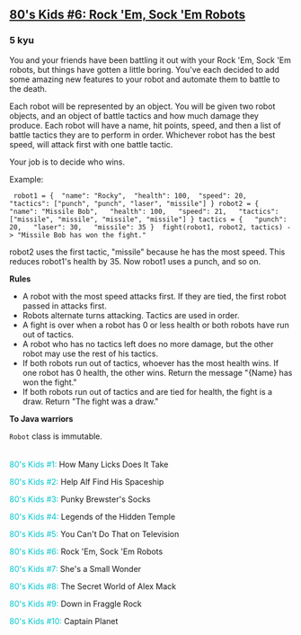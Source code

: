 <h2><a href=https://www.codewars.com/kata/566b490c8b164e03f8000002/train/javascript target="_blank">80's Kids #6: Rock 'Em, Sock 'Em Robots</a></h2><h3>5 kyu</h3><p>You and your friends have been battling it out with your Rock 'Em, Sock 'Em robots, but things have gotten a little boring. You've each decided to add some amazing new features to your robot and automate them to battle to the death.</p><p>Each robot will be represented by an object. You will be given two robot objects, and an object of battle tactics and how much damage they produce. Each robot will have a name, hit points, speed, and then a list of battle tactics they are to perform in order. Whichever robot has the best speed, will attack first with one battle tactic. </p><p>Your job is to decide who wins.</p><p>Example:</p><pre><code class="language-javascript"> <span class="cm-variable">robot1</span> <span class="cm-operator">=</span> {  <span class="cm-string cm-property">"name"</span>: <span class="cm-string">"Rocky"</span>,  <span class="cm-string cm-property">"health"</span>: <span class="cm-number">100</span>,  <span class="cm-string cm-property">"speed"</span>: <span class="cm-number">20</span>,  <span class="cm-string cm-property">"tactics"</span>: [<span class="cm-string">"punch"</span>, <span class="cm-string">"punch"</span>, <span class="cm-string">"laser"</span>, <span class="cm-string">"missile"</span>] } <span class="cm-variable">robot2</span> <span class="cm-operator">=</span> {   <span class="cm-string cm-property">"name"</span>: <span class="cm-string">"Missile Bob"</span>,   <span class="cm-string cm-property">"health"</span>: <span class="cm-number">100</span>,   <span class="cm-string cm-property">"speed"</span>: <span class="cm-number">21</span>,   <span class="cm-string cm-property">"tactics"</span>: [<span class="cm-string">"missile"</span>, <span class="cm-string">"missile"</span>, <span class="cm-string">"missile"</span>, <span class="cm-string">"missile"</span>] } <span class="cm-variable">tactics</span> <span class="cm-operator">=</span> {   <span class="cm-string cm-property">"punch"</span>: <span class="cm-number">20</span>,   <span class="cm-string cm-property">"laser"</span>: <span class="cm-number">30</span>,   <span class="cm-string cm-property">"missile"</span>: <span class="cm-number">35</span> }  <span class="cm-variable">fight</span>(<span class="cm-variable">robot1</span>, <span class="cm-variable">robot2</span>, <span class="cm-variable">tactics</span>) <span class="cm-operator">-</span><span class="cm-operator">&gt;</span> <span class="cm-string">"Missile Bob has won the fight."</span></code></pre><pre style="display: none;"><code class="language-coffeescript"><span class="cm-variable">robot1</span> <span class="cm-punctuation">=</span><span class="cm-indent">  </span><span class="cm-variable">name</span><span class="cm-punctuation">:</span> <span class="cm-string">"Rocky"</span>  <span class="cm-variable">health</span><span class="cm-punctuation">:</span> <span class="cm-number">100</span>  <span class="cm-variable">speed</span><span class="cm-punctuation">:</span> <span class="cm-number">20</span>  <span class="cm-variable">tactics</span><span class="cm-punctuation">:</span> <span class="cm-punctuation">[</span>    <span class="cm-string">"punch"</span><span class="cm-punctuation">,</span> <span class="cm-string">"punch"</span><span class="cm-punctuation">,</span> <span class="cm-string">"laser"</span><span class="cm-punctuation">,</span> <span class="cm-string">"missile"</span><span class="cm-dedent">  </span><span class="cm-punctuation">]</span><span class="cm-variable">robot2</span> <span class="cm-punctuation">=</span><span class="cm-indent">  </span><span class="cm-variable">name</span><span class="cm-punctuation">:</span> <span class="cm-string">"Missile Bob"</span>  <span class="cm-variable">health</span><span class="cm-punctuation">:</span> <span class="cm-number">100</span>  <span class="cm-variable">speed</span><span class="cm-punctuation">:</span> <span class="cm-number">21</span>  <span class="cm-variable">tactics</span><span class="cm-punctuation">:</span> <span class="cm-punctuation">[</span>    <span class="cm-string">"missile"</span><span class="cm-punctuation">,</span> <span class="cm-string">"missile"</span><span class="cm-punctuation">,</span> <span class="cm-string">"missile"</span><span class="cm-punctuation">,</span> <span class="cm-string">"missile"</span><span class="cm-dedent">  </span><span class="cm-punctuation">]</span><span class="cm-variable">tactics</span> <span class="cm-punctuation">=</span><span class="cm-indent">  </span><span class="cm-variable">punch</span><span class="cm-punctuation">:</span> <span class="cm-number">20</span>  <span class="cm-variable">laser</span><span class="cm-punctuation">:</span> <span class="cm-number">30</span>  <span class="cm-variable">missile</span><span class="cm-punctuation">:</span> <span class="cm-number">35</span><span class="cm-error"> </span><span class="cm-variable">fight</span><span class="cm-punctuation">(</span><span class="cm-variable">robot1</span><span class="cm-punctuation">,</span> <span class="cm-variable">robot2</span><span class="cm-punctuation">,</span> <span class="cm-variable">tactics</span><span class="cm-punctuation">)</span> <span class="cm-comment"># "Missile Bob has won the fight."</span></code></pre><pre style="display: none;"><code class="language-ruby"><span class="cm-variable">robot1</span> <span class="cm-operator">=</span> {  <span class="cm-string">"name"</span> <span class="cm-operator">=&gt;</span> <span class="cm-string">"Rocky"</span>,  <span class="cm-string">"health"</span> <span class="cm-operator">=&gt;</span> <span class="cm-number">100</span>,  <span class="cm-string">"speed"</span> <span class="cm-operator">=&gt;</span> <span class="cm-number">20</span>,  <span class="cm-string">"tactics"</span> <span class="cm-operator">=&gt;</span> [<span class="cm-string">"punch"</span>, <span class="cm-string">"punch"</span>, <span class="cm-string">"laser"</span>, <span class="cm-string">"missile"</span>] } <span class="cm-variable">robot2</span> <span class="cm-operator">=</span> {   <span class="cm-string">"name"</span> <span class="cm-operator">=&gt;</span> <span class="cm-string">"Missile Bob"</span>,   <span class="cm-string">"health"</span> <span class="cm-operator">=&gt;</span> <span class="cm-number">100</span>,   <span class="cm-string">"speed"</span> <span class="cm-operator">=&gt;</span> <span class="cm-number">21</span>,   <span class="cm-string">"tactics"</span> <span class="cm-operator">=&gt;</span> [<span class="cm-string">"missile"</span>, <span class="cm-string">"missile"</span>, <span class="cm-string">"missile"</span>, <span class="cm-string">"missile"</span>] } <span class="cm-variable">tactics</span> <span class="cm-operator">=</span> {   <span class="cm-string">"punch"</span> <span class="cm-operator">=&gt;</span> <span class="cm-number">20</span>,   <span class="cm-string">"laser"</span> <span class="cm-operator">=&gt;</span> <span class="cm-number">30</span>,   <span class="cm-string">"missile"</span> <span class="cm-operator">=&gt;</span> <span class="cm-number">35</span> }  <span class="cm-variable">fight</span>(<span class="cm-variable">robot1</span>, <span class="cm-variable">robot2</span>, <span class="cm-variable">tactics</span>) <span class="cm-comment"># "Missile Bob has won the fight."</span></code></pre><pre style="display: none;"><code class="language-java">  <span class="cm-variable">robot1</span>.<span class="cm-variable">getName</span>() <span class="cm-operator">=&gt;</span> <span class="cm-string">"Rocky"</span>  <span class="cm-variable">robot1</span>.<span class="cm-variable">getHealth</span>() <span class="cm-operator">=&gt;</span> <span class="cm-number">100</span>  <span class="cm-variable">robot1</span>.<span class="cm-variable">getSpeed</span>() <span class="cm-operator">=&gt;</span> <span class="cm-number">20</span>  <span class="cm-variable">robot1</span>.<span class="cm-variable">getTactics</span>() <span class="cm-operator">=&gt;</span> [<span class="cm-string">"punch"</span>, <span class="cm-string">"punch"</span>, <span class="cm-string">"laser"</span>, <span class="cm-string">"missile"</span>]      <span class="cm-variable">robot2</span>.<span class="cm-variable">getName</span>() <span class="cm-operator">=&gt;</span> <span class="cm-string">"Missile Bob"</span>  <span class="cm-variable">robot2</span>.<span class="cm-variable">getHealth</span>() <span class="cm-operator">=&gt;</span> <span class="cm-number">100</span>  <span class="cm-variable">robot2</span>.<span class="cm-variable">getSpeed</span>() <span class="cm-operator">=&gt;</span> <span class="cm-number">21</span>  <span class="cm-variable">robot2</span>.<span class="cm-variable">getTactics</span>() <span class="cm-operator">=&gt;</span> [<span class="cm-string">"missile"</span>, <span class="cm-string">"missile"</span>, <span class="cm-string">"missile"</span>, <span class="cm-string">"missile"</span>]   <span class="cm-variable">tactics</span> <span class="cm-operator">=</span> {    <span class="cm-string">"punch"</span> <span class="cm-operator">=&gt;</span> <span class="cm-number">20</span>,    <span class="cm-string">"laser"</span> <span class="cm-operator">=&gt;</span> <span class="cm-number">30</span>,    <span class="cm-string">"missile"</span> <span class="cm-operator">=&gt;</span> <span class="cm-number">35</span>  }  <span class="cm-variable">fight</span>(<span class="cm-variable">Robot</span> <span class="cm-variable">robot1</span>, <span class="cm-variable">Robot</span> <span class="cm-variable">robot2</span>, <span class="cm-variable">Map</span><span class="cm-operator">&lt;</span><span class="cm-type">String</span>, <span class="cm-type">Integer</span><span class="cm-operator">&gt;</span> <span class="cm-variable">tactics</span>) <span class="cm-operator">-&gt;</span> <span class="cm-string">"Missile Bob has won the fight."</span></code></pre><pre style="display: none;"><code class="language-python"> <span class="cm-variable">robot_1</span> <span class="cm-operator">=</span> {  <span class="cm-string">"name"</span>: <span class="cm-string">"Rocky"</span>,  <span class="cm-string">"health"</span>: <span class="cm-number">100</span>,  <span class="cm-string">"speed"</span>: <span class="cm-number">20</span>,  <span class="cm-string">"tactics"</span>: [<span class="cm-string">"punch"</span>, <span class="cm-string">"punch"</span>, <span class="cm-string">"laser"</span>, <span class="cm-string">"missile"</span>] } <span class="cm-variable cm-error">robot_2</span> <span class="cm-operator">=</span> {   <span class="cm-string">"name"</span>: <span class="cm-string">"Missile Bob"</span>,   <span class="cm-string">"health"</span>: <span class="cm-number">100</span>,   <span class="cm-string">"speed"</span>: <span class="cm-number">21</span>,   <span class="cm-string">"tactics"</span>: [<span class="cm-string">"missile"</span>, <span class="cm-string">"missile"</span>, <span class="cm-string">"missile"</span>, <span class="cm-string">"missile"</span>] } <span class="cm-variable">tactics</span> <span class="cm-operator">=</span> {   <span class="cm-string">"punch"</span>: <span class="cm-number">20</span>,   <span class="cm-string">"laser"</span>: <span class="cm-number">30</span>,   <span class="cm-string">"missile"</span>: <span class="cm-number">35</span> } <span class="cm-null cm-error"> </span><span class="cm-variable">fight</span>(<span class="cm-variable">robot_1</span>, <span class="cm-variable">robot_2</span>, <span class="cm-variable">tactics</span>) <span class="cm-operator">-</span><span class="cm-operator">&gt;</span> <span class="cm-string">"Missile Bob has won the fight."</span></code></pre><p>robot2 uses the first tactic, "missile" because he has the most speed. This reduces robot1's health by 35. Now robot1 uses a punch, and so on. </p><p><strong>Rules</strong></p><ul><li>A robot with the most speed attacks first. If they are tied, the first robot passed in attacks first.</li><li>Robots alternate turns attacking. Tactics are used in order.</li><li>A fight is over when a robot has 0 or less health or both robots have run out of tactics.</li><li>A robot who has no tactics left does no more damage, but the other robot may use the rest of his tactics.</li><li>If both robots run out of tactics, whoever has the most health wins. If one robot has 0 health, the other wins. Return the message "{Name} has won the fight."</li><li>If both robots run out of tactics and are tied for health, the fight is a draw. Return "The fight was a draw."</li></ul><p><strong>To Java warriors</strong></p><p><code>Robot</code> class is immutable.</p><div style="width: 320px; text-align: center; color: white; border: white 1px solid;">Check out my other 80's Kids Katas:</div><div><a href="http://www.codewars.com/kata/80-s-kids-number-1-how-many-licks-does-it-take" style="text-decoration:none" data-turbolinks="false" target="_blank"><span style="color:#00C5CD">80's Kids #1:</span> How Many Licks Does It Take</a><br><p><a href="http://www.codewars.com/kata/80-s-kids-number-2-help-alf-find-his-spaceship" style="text-decoration:none" data-turbolinks="false" target="_blank"><span style="color:#00C5CD">80's Kids #2:</span> Help Alf Find His Spaceship</a><br></p><p><a href="http://www.codewars.com/kata/80-s-kids-number-3-punky-brewsters-socks" style="text-decoration:none" data-turbolinks="false" target="_blank"><span style="color:#00C5CD">80's Kids #3:</span> Punky Brewster's Socks</a><br></p><p><a href="http://www.codewars.com/kata/80-s-kids-number-4-legends-of-the-hidden-temple" style="text-decoration:none" data-turbolinks="false" target="_blank"><span style="color:#00C5CD">80's Kids #4:</span> Legends of the Hidden Temple</a><br></p><p><a href="http://www.codewars.com/kata/80-s-kids-number-5-you-cant-do-that-on-television" style="text-decoration:none" data-turbolinks="false" target="_blank"><span style="color:#00C5CD">80's Kids #5:</span> You Can't Do That on Television</a><br></p><p><a href="http://www.codewars.com/kata/80-s-kids-number-6-rock-em-sock-em-robots" style="text-decoration:none" data-turbolinks="false" target="_blank"><span style="color:#00C5CD">80's Kids #6:</span> Rock 'Em, Sock 'Em Robots</a><br></p><p><a href="http://www.codewars.com/kata/80-s-kids-number-7-shes-a-small-wonder" style="text-decoration:none" data-turbolinks="false" target="_blank"><span style="color:#00C5CD">80's Kids #7:</span> She's a Small Wonder</a><br></p><p><a href="http://www.codewars.com/kata/80-s-kids-number-8-the-secret-world-of-alex-mack" style="text-decoration:none" data-turbolinks="false" target="_blank"><span style="color:#00C5CD">80's Kids #8:</span> The Secret World of Alex Mack</a><br></p><p><a href="http://www.codewars.com/kata/80-s-kids-number-9-down-in-fraggle-rock" style="text-decoration:none" data-turbolinks="false" target="_blank"><span style="color:#00C5CD">80's Kids #9:</span> Down in Fraggle Rock </a><br></p><p><a href="http://www.codewars.com/kata/80-s-kids-number-10-captain-planet" style="text-decoration:none" data-turbolinks="false" target="_blank"><span style="color:#00C5CD">80's Kids #10:</span> Captain Planet </a><br></p></div>